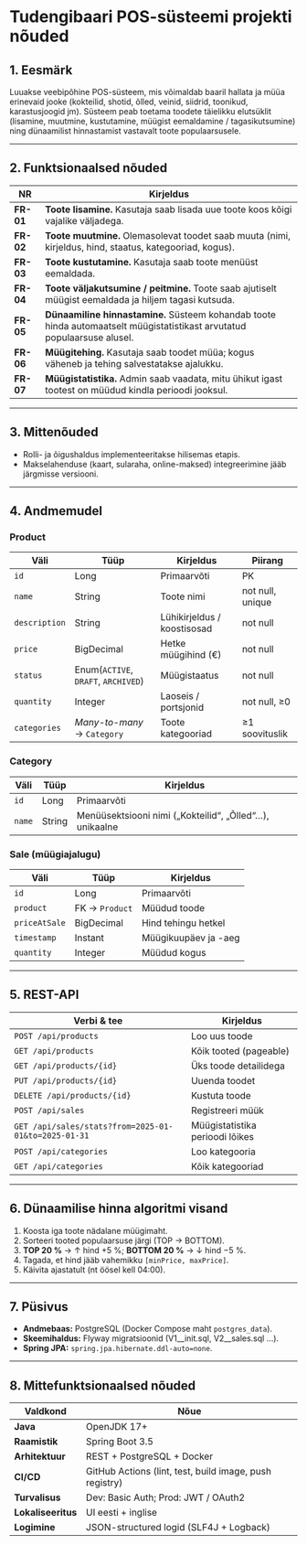 # Tudengibaari POS-süsteemi projekti nõuded

## 1. Eesmärk
Luuakse veebipõhine POS-süsteem, mis võimaldab baaril hallata ja müüa erinevaid jooke (kokteilid, shotid, õlled, veinid, siidrid, toonikud, karastusjoogid jm). Süsteem peab toetama toodete täielikku elutsüklit (lisamine, muutmine, kustutamine, müügist eemaldamine / tagasikutsumine) ning dünaamilist hinnastamist vastavalt toote populaarsusele.

---

## 2. Funktsionaalsed nõuded

| NR | Kirjeldus |
|----|-----------|
| **FR-01** | **Toote lisamine.** Kasutaja saab lisada uue toote koos kõigi vajalike väljadega. |
| **FR-02** | **Toote muutmine.** Olemasolevat toodet saab muuta (nimi, kirjeldus, hind, staatus, kategooriad, kogus). |
| **FR-03** | **Toote kustutamine.** Kasutaja saab toote menüüst eemaldada. |
| **FR-04** | **Toote väljakutsumine / peitmine.** Toote saab ajutiselt müügist eemaldada ja hiljem tagasi kutsuda. |
| **FR-05** | **Dünaamiline hinnastamine.** Süsteem kohandab toote hinda automaatselt müügistatistikast arvutatud populaarsuse alusel. |
| **FR-06** | **Müügitehing.** Kasutaja saab toodet müüa; kogus väheneb ja tehing salvestatakse ajalukku. |
| **FR-07** | **Müügistatistika.** Admin saab vaadata, mitu ühikut igast tootest on müüdud kindla perioodi jooksul. |

---

## 3. Mittenõuded
* Rolli- ja õigushaldus implementeeritakse hilisemas etapis.
* Makselahenduse (kaart, sularaha, online-maksed) integreerimine jääb järgmisse versiooni.

---

## 4. Andmemudel

### Product

| Väli | Tüüp | Kirjeldus | Piirang |
|------|------|-----------|---------|
| `id` | Long | Primaarvõti | PK |
| `name` | String | Toote nimi | not null, unique |
| `description` | String | Lühikirjeldus / koostisosad | not null |
| `price` | BigDecimal | Hetke müügihind (€) | not null |
| `status` | Enum(`ACTIVE`, `DRAFT`, `ARCHIVED`) | Müügistaatus | not null |
| `quantity` | Integer | Laoseis / portsjonid | not null, ≥0 |
| `categories` | *Many-to-many* → `Category` | Toote kategooriad | ≥1 soovituslik |

### Category

| Väli | Tüüp | Kirjeldus |
|------|------|-----------|
| `id` | Long | Primaarvõti |
| `name` | String | Menüüsektsiooni nimi („Kokteilid“, „Õlled“…), unikaalne |

### Sale (müügiajalugu)

| Väli | Tüüp | Kirjeldus |
|------|------|-----------|
| `id` | Long | Primaarvõti |
| `product` | FK → `Product` | Müüdud toode |
| `priceAtSale` | BigDecimal | Hind tehingu hetkel |
| `timestamp` | Instant | Müügikuupäev ja -aeg |
| `quantity` | Integer | Müüdud kogus |

---

## 5. REST-API

| Verbi & tee | Kirjeldus |
|-------------|-----------|
| `POST /api/products` | Loo uus toode |
| `GET /api/products` | Kõik tooted (pageable) |
| `GET /api/products/{id}` | Üks toode detailidega |
| `PUT /api/products/{id}` | Uuenda toodet |
| `DELETE /api/products/{id}` | Kustuta toode |
| `POST /api/sales` | Registreeri müük |
| `GET /api/sales/stats?from=2025-01-01&to=2025-01-31` | Müügistatistika perioodi lõikes |
| `POST /api/categories` | Loo kategooria |
| `GET /api/categories` | Kõik kategooriad |

---

## 6. Dünaamilise hinna algoritmi visand

1. Koosta iga toote nädalane müügimaht.
2. Sorteeri tooted populaarsuse järgi (TOP → BOTTOM).
3. **TOP 20 %** → ↑ hind +5 %; **BOTTOM 20 %** → ↓ hind −5 %.
4. Tagada, et hind jääb vahemikku `[minPrice, maxPrice]`.
5. Käivita ajastatult (nt öösel kell 04:00).

---

## 7. Püsivus

* **Andmebaas:** PostgreSQL (Docker Compose maht `postgres_data`).
* **Skeemihaldus:** Flyway migratsioonid (V1__init.sql, V2__sales.sql …).
* **Spring JPA:** `spring.jpa.hibernate.ddl-auto=none`.

---

## 8. Mittefunktsionaalsed nõuded

| Valdkond | Nõue |
|----------|------|
| **Java** | OpenJDK 17+ |
| **Raamistik** | Spring Boot 3.5 |
| **Arhitektuur** | REST + PostgreSQL + Docker |
| **CI/CD** | GitHub Actions (lint, test, build image, push registry) |
| **Turvalisus** | Dev: Basic Auth; Prod: JWT / OAuth2 |
| **Lokaliseeritus** | UI eesti + inglise |
| **Logimine** | JSON-structured logid (SLF4J + Logback) |



